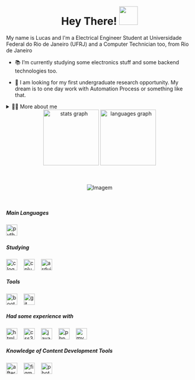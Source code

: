 <h1 align="center">Hey There! <img src="https://raw.githubusercontent.com/aemmadi/aemmadi/master/wave.gif" width="50px"></h1>


<p align="left">My name is Lucas and I'm a Electrical Engineer Student at Universidade Federal do Rio de Janeiro (UFRJ) and a Computer Technician too, from Rio de Janeiro

  - 📚 I’m currently studying some electronics stuff and some backend technologies too. 

  - 🔭 I am looking for my first undergraduate research opportunity. My dream is to one day work with Automation Process or something like that.
</p>

<!-- Dropdown -->
<details>
  <summary>👨‍💻 More about me</summary>

  - 💬 I am 19 years old, currently living in Brazil. I have an Intermediate (Almost Advanced) English and have experience with SQL, PHP, HTML5, Java, and Bootstrap. I'm also a [@for_code](https://github.com/forcodeufrj) member
  - ⚡ I really enjoy watching movies and playing intriguing story games. I think that this kind of content can improve our critical thinking as well the creativity.
</details>

<div align="center">
  <img src="https://github-readme-stats.vercel.app/api?username=kasanjelucas&hide_title=false&hide_rank=false&show_icons=true&include_all_commits=true&count_private=true&disable_animations=false&theme=gotham&locale=en&hide_border=false" height="150" alt="stats graph"  />
  <img src="https://github-readme-stats.vercel.app/api/top-langs?username=KasanjeLucas&locale=en&hide_title=false&layout=compact&card_width=320&langs_count=5&theme=gotham&hide_border=false" height="150" alt="languages graph"  />
</div>

</br>
</br>

<p align="center">
      <img align="center" src="https://media1.tenor.com/m/k3lY8esofB4AAAAC/hakari-dance.gif" alt="Imagem">
</p>
</br>

  <div align="left">
    <h5>Main Languages</h5>
    <img src="https://cdn.jsdelivr.net/gh/devicons/devicon/icons/python/python-original.svg" height="30" alt="python logo"  />
    <img width="0" />
  </div>

  <div align="left">
    <h5>Studying</h5>
    <img src="https://cdn.jsdelivr.net/gh/devicons/devicon/icons/c/c-original.svg" height="30" alt="c logo"  />
    <img width="9" />
    <img src="https://cdn.jsdelivr.net/gh/devicons/devicon/icons/cplusplus/cplusplus-original.svg" height="30" alt="cplusplus logo"  />
    <img width="9" />
    <img src="https://cdn.jsdelivr.net/gh/devicons/devicon/icons/arduino/arduino-original.svg" height="30" alt="arduino logo"  />
    <img width="9" />
  </div>

  <div align="left">
    <h5>Tools</h5>
    <img src="https://cdn.jsdelivr.net/gh/devicons/devicon/icons/bootstrap/bootstrap-original.svg" height="30" alt="bootstrap logo"  />
    <img width="9" />
    <img src="https://cdn.jsdelivr.net/gh/devicons/devicon/icons/git/git-original.svg" height="30" alt="git logo"  />
    <img width="9" />
  </div>

<div align="left">
    <h5>Had some experience with</h5>
    <img src="https://cdn.jsdelivr.net/gh/devicons/devicon/icons/html5/html5-original.svg" height="30" alt="html5 logo"  />
    <img width="9" />
    <img src="https://cdn.jsdelivr.net/gh/devicons/devicon/icons/css3/css3-original.svg" height="30" alt="css3 logo"  />
    <img width="9" />
    <img src="https://cdn.jsdelivr.net/gh/devicons/devicon/icons/java/java-original.svg" height="30" alt="java logo"  />
    <img width="9" />
    <img src="https://cdn.jsdelivr.net/gh/devicons/devicon/icons/php/php-original.svg" height="30" alt="php logo"  />
    <img width="9"/>
    <img src="https://cdn.jsdelivr.net/gh/devicons/devicon/icons/mysql/mysql-original.svg" height="30" alt="mysql logo"  />
</div>


<div align="left">
    <h5>Knowledge of Content Development Tools</h5>
    <img src="https://cdn.jsdelivr.net/gh/devicons/devicon/icons/aftereffects/aftereffects-original.svg" height="30" alt="aftereffects logo"  />
    <img width="9" />
    <img src="https://cdn.jsdelivr.net/gh/devicons/devicon/icons/figma/figma-original.svg" height="30" alt="figma logo"  />
    <img width="9" />
    <img src="https://cdn.jsdelivr.net/gh/devicons/devicon/icons/photoshop/photoshop-plain.svg" height="30" alt="photoshop logo"  />
    <img width="9" />
</div>

